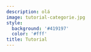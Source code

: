 ```yaml
---
description: olá
image: tutorial-categorie.jpg
style:
  background: '#419197'
  color: '#fff'
title: Tutorial
---
```





